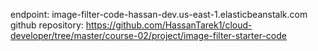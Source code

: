 endpoint: image-filter-code-hassan-dev.us-east-1.elasticbeanstalk.com
github repository: https://github.com/HassanTarek1/cloud-developer/tree/master/course-02/project/image-filter-starter-code
